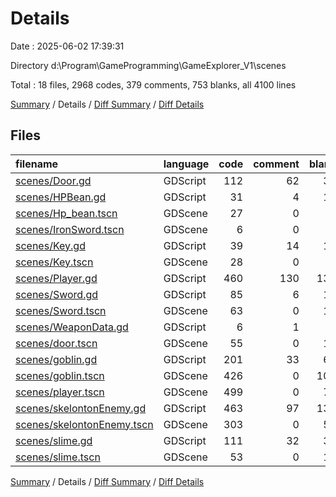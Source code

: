 # Details

Date : 2025-06-02 17:39:31

Directory d:\\Program\\GameProgramming\\GameExplorer_V1\\scenes

Total : 18 files,  2968 codes, 379 comments, 753 blanks, all 4100 lines

[Summary](results.md) / Details / [Diff Summary](diff.md) / [Diff Details](diff-details.md)

## Files
| filename | language | code | comment | blank | total |
| :--- | :--- | ---: | ---: | ---: | ---: |
| [scenes/Door.gd](/scenes/Door.gd) | GDScript | 112 | 62 | 33 | 207 |
| [scenes/HPBean.gd](/scenes/HPBean.gd) | GDScript | 31 | 4 | 13 | 48 |
| [scenes/Hp\_bean.tscn](/scenes/Hp_bean.tscn) | GDScene | 27 | 0 | 9 | 36 |
| [scenes/IronSword.tscn](/scenes/IronSword.tscn) | GDScene | 6 | 0 | 3 | 9 |
| [scenes/Key.gd](/scenes/Key.gd) | GDScript | 39 | 14 | 16 | 69 |
| [scenes/Key.tscn](/scenes/Key.tscn) | GDScene | 28 | 0 | 9 | 37 |
| [scenes/Player.gd](/scenes/Player.gd) | GDScript | 460 | 130 | 139 | 729 |
| [scenes/Sword.gd](/scenes/Sword.gd) | GDScript | 85 | 6 | 17 | 108 |
| [scenes/Sword.tscn](/scenes/Sword.tscn) | GDScene | 63 | 0 | 12 | 75 |
| [scenes/WeaponData.gd](/scenes/WeaponData.gd) | GDScript | 6 | 1 | 1 | 8 |
| [scenes/door.tscn](/scenes/door.tscn) | GDScene | 55 | 0 | 12 | 67 |
| [scenes/goblin.gd](/scenes/goblin.gd) | GDScript | 201 | 33 | 65 | 299 |
| [scenes/goblin.tscn](/scenes/goblin.tscn) | GDScene | 426 | 0 | 104 | 530 |
| [scenes/player.tscn](/scenes/player.tscn) | GDScene | 499 | 0 | 78 | 577 |
| [scenes/skelontonEnemy.gd](/scenes/skelontonEnemy.gd) | GDScript | 463 | 97 | 136 | 696 |
| [scenes/skelontonEnemy.tscn](/scenes/skelontonEnemy.tscn) | GDScene | 303 | 0 | 55 | 358 |
| [scenes/slime.gd](/scenes/slime.gd) | GDScript | 111 | 32 | 37 | 180 |
| [scenes/slime.tscn](/scenes/slime.tscn) | GDScene | 53 | 0 | 14 | 67 |

[Summary](results.md) / Details / [Diff Summary](diff.md) / [Diff Details](diff-details.md)